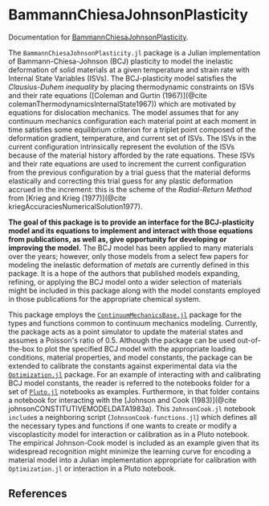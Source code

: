 # BammannChiesaJohnsonPlasticity
Documentation for [BammannChiesaJohnsonPlasticity](https://github.com/jmanthony3/BammannChiesaJohnsonPlasticity.jl).

The `BammannChiesaJohnsonPlasticity.jl` package is a Julian implementation of Bammann-Chiesa-Johnson (BCJ) plasticity to model the inelastic deformation of solid materials at a given temperature and strain rate with Internal State Variables (ISVs).
The BCJ-plasticity model satisfies the _Clausius-Duhem inequality_ by placing thermodynamic constraints on ISVs and their rate equations ([Coleman and Gurtin (1967)](@cite colemanThermodynamicsInternalState1967)) which are motivated by equations for dislocation mechanics.
The model assumes that for any continuum mechanics configuration each material point at each moment in time satisfies some equilibrium criterion for a triplet point composed of the deformation gradient, temperature, and current set of ISVs.
The ISVs in the current configuration intrinsically represent the evolution of the ISVs because of the material history afforded by the rate equations.
These ISVs and their rate equations are used to increment the current configuration from the previous configuration by a trial guess that the material deforms elastically and correcting this trial guess for any plastic deformation accrued in the increment: this is the scheme of the _Radial-Return Method_ from [Krieg and Krieg (1977)](@cite kriegAccuraciesNumericalSolution1977).

**The goal of this package is to provide an interface for the BCJ-plasticity model and its equations to implement and interact with those equations from publications, as well as, give opportunity for developing or improving the model.**
The BCJ model has been applied to many materials over the years; however, only those models from a select few papers for modeling the inelastic deformation of _metals_ are currently defined in this package.
It is a hope of the authors that published models expanding, refining, or applying the BCJ model onto a wider selection of materials might be included in this package along with the model constants employed in those publications for the appropriate chemical system.

This package employs the [`ContinuumMechanicsBase.jl`](https://github.com/TRACER-LULab/ContinuumMechanicsBase.jl.git) package for the types and functions common to continuum mechanics modeling.
Currently, the package acts as a point simulator to update the material states and assumes a Poisson's ratio of 0.5.
Although the package can be used out-of-the-box to plot the specified BCJ model with the appropriate loading conditions, material properties, and model constants, the package can be extended to calibrate the constants against experimental data via the [`Optimization.jl`](https://github.com/SciML/Optimization.jl.git) package.
For an example of interacting with and calibrating BCJ model constants, the reader is referred to the notebooks folder for a set of [`Pluto.jl`](https://github.com/fonsp/Pluto.jl.git) notebooks as examples.
Furthermore, in that folder contains a notebook for interacting with the [Johnson and Cook (1983)](@cite johnsonCONSTITUTIVEMODELDATA1983a).
This `JohnsonCook.jl` notebook `include`s a neighboring script (`JohnsonCook-functions.jl`) which defines all the necessary types and functions if one wants to create or modify a viscoplasticity model for interaction or calibration as in a Pluto notebook.
The empirical Johnson-Cook model is included as an example given that its widespread recognition might minimize the learning curve for encoding a material model into a Julian implementation appropriate for calibration with `Optimization.jl` or interaction in a Pluto notebook.

## References
```@bibliography
```

